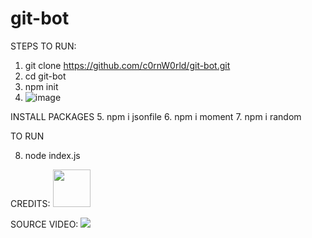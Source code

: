 # git-bot

STEPS TO RUN:

1. git clone https://github.com/c0rnW0rld/git-bot.git
2. cd git-bot
3. npm init
4. ![image](https://github.com/c0rnW0rld/git-bot/assets/90005162/17f10202-3eaa-4902-82ad-727d23ae6557)

INSTALL PACKAGES
5. npm i jsonfile
6. npm i moment
7. npm i random

TO RUN

8. node index.js

CREDITS: [<img src="https://github.com/akshaymarch7.png" width="60px;"/>](https://github.com/akshaymarch7)

SOURCE VIDEO: [<img src=https://github.com/c0rnW0rld/git-bot/assets/90005162/dba31a6e-fc9d-4a63-b56f-5a1a48c6efd5/>](https://www.youtube.com/watch?v=2q--gA97caM)

